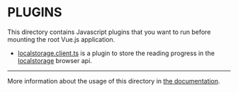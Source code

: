 # PLUGINS

This directory contains Javascript plugins that you want to run before mounting the root Vue.js application.

- [localstorage.client.ts](./localstorage.client.ts) is a plugin to store the reading progress in the
    [localstorage](https://developer.mozilla.org/en-US/docs/Web/API/Window/localStorage) browser api.

---

More information about the usage of this directory in [the documentation](https://nuxtjs.org/guide/plugins).
